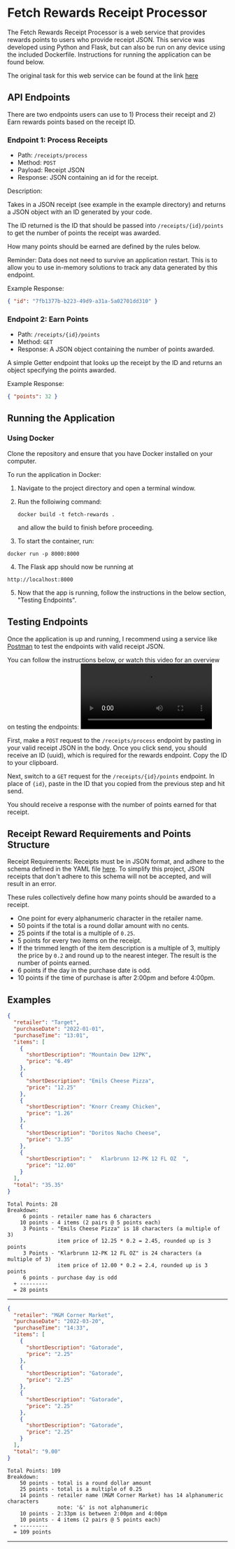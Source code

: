 # Fetch Rewards Receipt Processor

The Fetch Rewards Receipt Processor is a web service that provides rewards points to users who provide receipt JSON. This service was developed using Python and Flask, but can also be run on any device using the included Dockerfile. Instructions for running the application can be found below.

The original task for this web service can be found at the link [here](https://github.com/fetch-rewards/receipt-processor-challenge)

## API Endpoints

There are two endpoints users can use to 1) Process their receipt and 2) Earn rewards points based on the receipt ID.

### Endpoint 1: Process Receipts

- Path: `/receipts/process`
- Method: `POST`
- Payload: Receipt JSON
- Response: JSON containing an id for the receipt.

Description:

Takes in a JSON receipt (see example in the example directory) and returns a JSON object with an ID generated by your code.

The ID returned is the ID that should be passed into `/receipts/{id}/points` to get the number of points the receipt
was awarded.

How many points should be earned are defined by the rules below.

Reminder: Data does not need to survive an application restart. This is to allow you to use in-memory solutions to track any data generated by this endpoint.

Example Response:

```json
{ "id": "7fb1377b-b223-49d9-a31a-5a02701dd310" }
```

### Endpoint 2: Earn Points

- Path: `/receipts/{id}/points`
- Method: `GET`
- Response: A JSON object containing the number of points awarded.

A simple Getter endpoint that looks up the receipt by the ID and returns an object specifying the points awarded.

Example Response:

```json
{ "points": 32 }
```

## Running the Application

### Using Docker

Clone the repository and ensure that you have Docker installed on your computer.

To run the application in Docker:

1. Navigate to the project directory and open a terminal window.
2. Run the folloiwing command:

   `docker build -t fetch-rewards .`

   and allow the build to finish before proceeding.

3. To start the container, run:

`docker run -p 8000:8000`

4. The Flask app should now be running at

`http://localhost:8000`

5. Now that the app is running, follow the instructions in the below section, "Testing Endpoints".

## Testing Endpoints

Once the application is up and running, I recommend using a service like [Postman](https://www.postman.com/) to test the endpoints with valid receipt JSON.

You can follow the instructions below, or watch this video for an overview on testing the endpoints:
<video controls src="receipt_testing_in_postman.mp4" title="Receipt Testing in Postman"></video>

First, make a `POST` request to the `/receipts/process` endpoint by pasting in your valid receipt JSON in the body. Once you click send, you should receive an ID (uuid), which is required for the rewards endpoint. Copy the ID to your clipboard.

Next, switch to a `GET` request for the `/receipts/{id}/points` endpoint. In place of `{id}`, paste in the ID that you copied from the previous step and hit send.

You should receive a response with the number of points earned for that receipt.

## Receipt Reward Requirements and Points Structure

Receipt Requirements: Receipts must be in JSON format, and adhere to the schema defined in the YAML file [here](https://github.com/fetch-rewards/receipt-processor-challenge/blob/main/api.yml). To simplify this project, JSON receipts that don't adhere to this schema will not be accepted, and will result in an error.

These rules collectively define how many points should be awarded to a receipt.

- One point for every alphanumeric character in the retailer name.
- 50 points if the total is a round dollar amount with no cents.
- 25 points if the total is a multiple of `0.25`.
- 5 points for every two items on the receipt.
- If the trimmed length of the item description is a multiple of 3, multiply the price by `0.2` and round up to the nearest integer. The result is the number of points earned.
- 6 points if the day in the purchase date is odd.
- 10 points if the time of purchase is after 2:00pm and before 4:00pm.

## Examples

```json
{
  "retailer": "Target",
  "purchaseDate": "2022-01-01",
  "purchaseTime": "13:01",
  "items": [
    {
      "shortDescription": "Mountain Dew 12PK",
      "price": "6.49"
    },
    {
      "shortDescription": "Emils Cheese Pizza",
      "price": "12.25"
    },
    {
      "shortDescription": "Knorr Creamy Chicken",
      "price": "1.26"
    },
    {
      "shortDescription": "Doritos Nacho Cheese",
      "price": "3.35"
    },
    {
      "shortDescription": "   Klarbrunn 12-PK 12 FL OZ  ",
      "price": "12.00"
    }
  ],
  "total": "35.35"
}
```

```text
Total Points: 28
Breakdown:
     6 points - retailer name has 6 characters
    10 points - 4 items (2 pairs @ 5 points each)
     3 Points - "Emils Cheese Pizza" is 18 characters (a multiple of 3)
                item price of 12.25 * 0.2 = 2.45, rounded up is 3 points
     3 Points - "Klarbrunn 12-PK 12 FL OZ" is 24 characters (a multiple of 3)
                item price of 12.00 * 0.2 = 2.4, rounded up is 3 points
     6 points - purchase day is odd
  + ---------
  = 28 points
```

---

```json
{
  "retailer": "M&M Corner Market",
  "purchaseDate": "2022-03-20",
  "purchaseTime": "14:33",
  "items": [
    {
      "shortDescription": "Gatorade",
      "price": "2.25"
    },
    {
      "shortDescription": "Gatorade",
      "price": "2.25"
    },
    {
      "shortDescription": "Gatorade",
      "price": "2.25"
    },
    {
      "shortDescription": "Gatorade",
      "price": "2.25"
    }
  ],
  "total": "9.00"
}
```

```text
Total Points: 109
Breakdown:
    50 points - total is a round dollar amount
    25 points - total is a multiple of 0.25
    14 points - retailer name (M&M Corner Market) has 14 alphanumeric characters
                note: '&' is not alphanumeric
    10 points - 2:33pm is between 2:00pm and 4:00pm
    10 points - 4 items (2 pairs @ 5 points each)
  + ---------
  = 109 points
```

---
